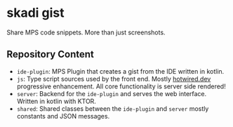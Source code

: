 # skadi gist

Share MPS code snippets. More than just screenshots.

## Repository Content

- `ide-plugin`: MPS Plugin that creates a gist from the IDE written in kotlin.
- `js`: Type script sources used by the front end. Mostly [hotwired.dev](https://hotwired.dev) progressive enhancement.
  All core functionality is server side rendered!
- `server`: Backend for the `ide-plugin` and serves the web interface. Written in kotlin with KTOR.
- `shared`: Shared classes between the `ide-plugin` and `server` mostly constants and JSON messages.
